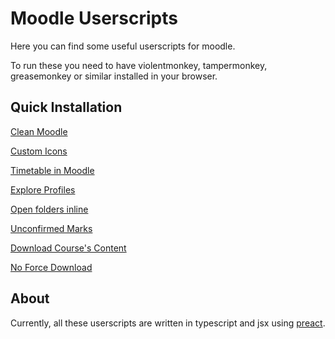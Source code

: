 # Moodle Userscripts

Here you can find some useful userscripts for moodle.

To run these you need to have violentmonkey, tampermonkey, greasemonkey or similar installed in your browser.

## Quick Installation

[Clean Moodle](https://git.io/JXgeW)

[Custom Icons](https://git.io/JXgei)

[Timetable in Moodle](https://git.io/JXzjr)

[Explore Profiles](https://git.io/JXzjB)

[Open folders inline](https://git.io/JXgvE)

[Unconfirmed Marks](https://git.io/JXzhC)

[Download Course's Content](https://git.io/JXzhy)

[No Force Download][]

## About

Currently, all these userscripts are written in typescript and jsx using [preact](https://github.com/preactjs/preact).

[no force download]: https://github.com/melusc/moodle_userscripts/raw/userscript-out/no-force-download/no-force-download.user.js
